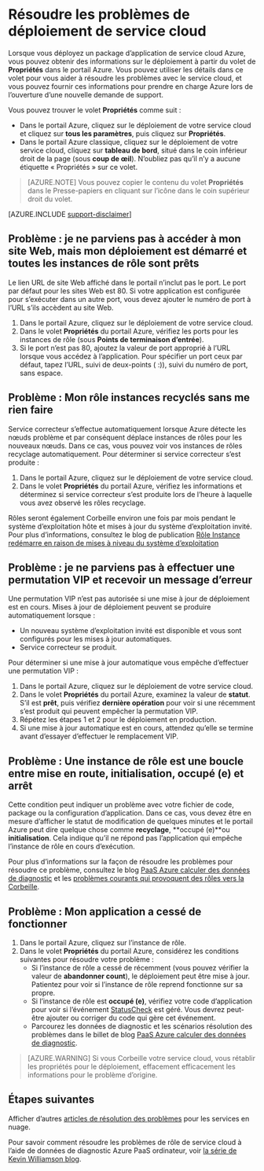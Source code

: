 <properties
 pageTitle="Résoudre les problèmes de déploiement de service cloud | Microsoft Azure"
 description="Il existe quelques problèmes courants que vous pouvez rencontrer lors du déploiement d’un service cloud sur Azure. Cet article fournit des solutions à certains d'entre eux."
   services="cloud-services"
   documentationCenter=""
   authors="simonxjx"
   manager="felixwu"
   editor=""
   tags="top-support-issue"/>
<tags
   ms.service="cloud-services"
   ms.devlang="na"
   ms.topic="article"
   ms.tgt_pltfrm="na"
   ms.workload="tbd"
   ms.date="09/02/2016"
   ms.author="v-six" />

# <a name="troubleshoot-cloud-service-deployment-problems"></a>Résoudre les problèmes de déploiement de service cloud

Lorsque vous déployez un package d’application de service cloud Azure, vous pouvez obtenir des informations sur le déploiement à partir du volet de **Propriétés** dans le portail Azure. Vous pouvez utiliser les détails dans ce volet pour vous aider à résoudre les problèmes avec le service cloud, et vous pouvez fournir ces informations pour prendre en charge Azure lors de l’ouverture d’une nouvelle demande de support.

Vous pouvez trouver le volet **Propriétés** comme suit :

* Dans le portail Azure, cliquez sur le déploiement de votre service cloud et cliquez sur **tous les paramètres**, puis cliquez sur **Propriétés**.
* Dans le portail Azure classique, cliquez sur le déploiement de votre service cloud, cliquez sur **tableau de bord**, situé dans le coin inférieur droit de la page (sous **coup de œil**). N’oubliez pas qu’il n’y a aucune étiquette « Propriétés » sur ce volet.

> [AZURE.NOTE] Vous pouvez copier le contenu du volet **Propriétés** dans le Presse-papiers en cliquant sur l’icône dans le coin supérieur droit du volet.

[AZURE.INCLUDE [support-disclaimer](../../includes/support-disclaimer.md)]

## <a name="problem-i-cannot-access-my-website-but-my-deployment-is-started-and-all-role-instances-are-ready"></a>Problème : je ne parviens pas à accéder à mon site Web, mais mon déploiement est démarré et toutes les instances de rôle sont prêts

Le lien URL de site Web affiché dans le portail n’inclut pas le port. Le port par défaut pour les sites Web est 80. Si votre application est configurée pour s’exécuter dans un autre port, vous devez ajouter le numéro de port à l’URL s’ils accèdent au site Web.

1. Dans le portail Azure, cliquez sur le déploiement de votre service cloud.
2. Dans le volet **Propriétés** du portail Azure, vérifiez les ports pour les instances de rôle (sous **Points de terminaison d’entrée**).
3. Si le port n’est pas 80, ajoutez la valeur de port approprié à l’URL lorsque vous accédez à l’application. Pour spécifier un port ceux par défaut, tapez l’URL, suivi de deux-points ( :)), suivi du numéro de port, sans espace.

## <a name="problem-my-role-instances-recycled-without-me-doing-anything"></a>Problème : Mon rôle instances recyclés sans me rien faire

Service correcteur s’effectue automatiquement lorsque Azure détecte les nœuds problème et par conséquent déplace instances de rôles pour les nouveaux nœuds. Dans ce cas, vous pouvez voir vos instances de rôles recyclage automatiquement. Pour déterminer si service correcteur s’est produite :

1. Dans le portail Azure, cliquez sur le déploiement de votre service cloud.
2. Dans le volet **Propriétés** du portail Azure, vérifiez les informations et déterminez si service correcteur s’est produite lors de l’heure à laquelle vous avez observé les rôles recyclage.

Rôles seront également Corbeille environ une fois par mois pendant le système d’exploitation hôte et mises à jour du système d’exploitation invité.  
Pour plus d’informations, consultez le blog de publication [Rôle Instance redémarre en raison de mises à niveau du système d’exploitation](http://blogs.msdn.com/b/kwill/archive/2012/09/19/role-instance-restarts-due-to-os-upgrades.aspx)

## <a name="problem-i-cannot-do-a-vip-swap-and-receive-an-error"></a>Problème : je ne parviens pas à effectuer une permutation VIP et recevoir un message d’erreur

Une permutation VIP n’est pas autorisée si une mise à jour de déploiement est en cours. Mises à jour de déploiement peuvent se produire automatiquement lorsque :

* Un nouveau système d’exploitation invité est disponible et vous sont configurés pour les mises à jour automatiques.
* Service correcteur se produit.

Pour déterminer si une mise à jour automatique vous empêche d’effectuer une permutation VIP :

1. Dans le portail Azure, cliquez sur le déploiement de votre service cloud.
2. Dans le volet **Propriétés** du portail Azure, examinez la valeur de **statut**. S’il est **prêt**, puis vérifiez **dernière opération** pour voir si une récemment s’est produit qui peuvent empêcher la permutation VIP.
3. Répétez les étapes 1 et 2 pour le déploiement en production.
4. Si une mise à jour automatique est en cours, attendez qu’elle se termine avant d’essayer d’effectuer le remplacement VIP.

## <a name="problem-a-role-instance-is-looping-between-started-initializing-busy-and-stopped"></a>Problème : Une instance de rôle est une boucle entre mise en route, initialisation, occupé (e) et arrêt

Cette condition peut indiquer un problème avec votre fichier de code, package ou la configuration d’application. Dans ce cas, vous devez être en mesure d’afficher le statut de modification de quelques minutes et le portail Azure peut dire quelque chose comme **recyclage**, **occupé (e)**ou **initialisation**. Cela indique qu’il ne répond pas l’application qui empêche l’instance de rôle en cours d’exécution.

Pour plus d’informations sur la façon de résoudre les problèmes pour résoudre ce problème, consultez le blog [PaaS Azure calculer des données de diagnostic](http://blogs.msdn.com/b/kwill/archive/2013/08/09/windows-azure-paas-compute-diagnostics-data.aspx) et les [problèmes courants qui provoquent des rôles vers la Corbeille](cloud-services-troubleshoot-common-issues-which-cause-roles-recycle.md).

## <a name="problem-my-application-stopped-working"></a>Problème : Mon application a cessé de fonctionner

1. Dans le portail Azure, cliquez sur l’instance de rôle.
2. Dans le volet **Propriétés** du portail Azure, considérez les conditions suivantes pour résoudre votre problème :
   * Si l’instance de rôle a cessé de récemment (vous pouvez vérifier la valeur de **abandonner count**), le déploiement peut être mise à jour. Patientez pour voir si l’instance de rôle reprend fonctionne sur sa propre.
   * Si l’instance de rôle est **occupé (e)**, vérifiez votre code d’application pour voir si l’événement [StatusCheck](https://msdn.microsoft.com/library/microsoft.windowsazure.serviceruntime.roleenvironment.statuscheck) est géré. Vous devrez peut-être ajouter ou corriger du code qui gère cet événement.
   * Parcourez les données de diagnostic et les scénarios résolution des problèmes dans le billet de blog [PaaS Azure calculer des données de diagnostic](http://blogs.msdn.com/b/kwill/archive/2013/08/09/windows-azure-paas-compute-diagnostics-data.aspx).

>[AZURE.WARNING] Si vous Corbeille votre service cloud, vous rétablir les propriétés pour le déploiement, effacement efficacement les informations pour le problème d’origine.

## <a name="next-steps"></a>Étapes suivantes

Afficher d’autres [articles de résolution des problèmes](https://azure.microsoft.com/documentation/articles/?tag=top-support-issue&product=cloud-services) pour les services en nuage.

Pour savoir comment résoudre les problèmes de rôle de service cloud à l’aide de données de diagnostic Azure PaaS ordinateur, voir [la série de Kevin Williamson blog](http://blogs.msdn.com/b/kwill/archive/2013/08/09/windows-azure-paas-compute-diagnostics-data.aspx).
